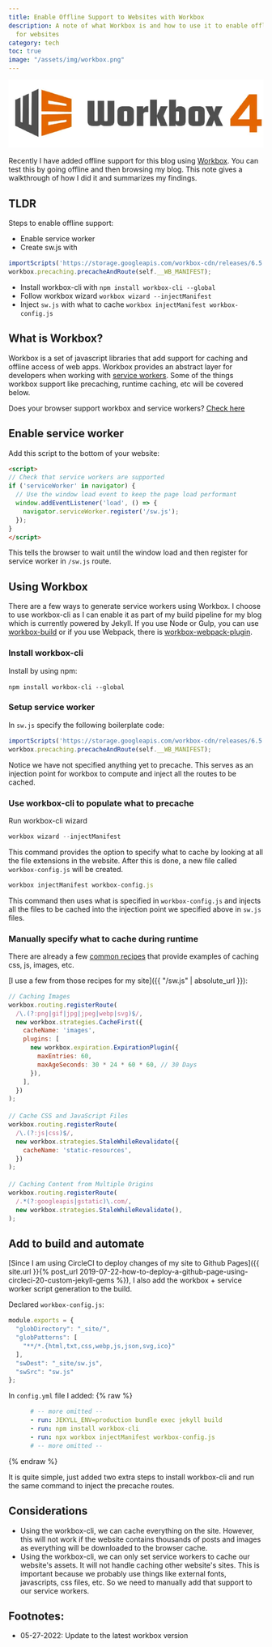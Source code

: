 ```yaml
---
title: Enable Offline Support to Websites with Workbox
description: A note of what Workbox is and how to use it to enable offline access
  for websites
category: tech
toc: true
image: "/assets/img/workbox.png"
---
```


![Workbox](/assets/img/workbox.png)

Recently I have added offline support for this blog using [Workbox](https://developers.google.com/web/tools/workbox/). You can test this by going offline and then browsing my blog. This note gives a walkthrough of how I did it and summarizes my findings.
<!--more-->

## TLDR
Steps to enable offline support:
* Enable service worker
* Create sw.js with
```javascript
importScripts('https://storage.googleapis.com/workbox-cdn/releases/6.5.3/workbox-sw.js');
workbox.precaching.precacheAndRoute(self.__WB_MANIFEST);
```
* Install workbox-cli with `npm install workbox-cli --global`
* Follow workbox wizard `workbox wizard --injectManifest`
* Inject `sw.js` with what to cache `workbox injectManifest workbox-config.js`

## What is Workbox?
Workbox is a set of javascript libraries that add support for caching and offline access of web apps. Workbox provides an abstract layer for developers when working with [service workers](https://developers.google.com/web/fundamentals/primers/service-workers/). Some of the things workbox support like precaching, runtime caching, etc will be covered below.

Does your browser support workbox and service workers? [Check here](https://love2dev.com/blog/what-browsers-support-service-workers/)

## Enable service worker
Add this script to the bottom of your website:
```html
<script>
// Check that service workers are supported
if ('serviceWorker' in navigator) {
  // Use the window load event to keep the page load performant
  window.addEventListener('load', () => {
    navigator.serviceWorker.register('/sw.js');
  });
}
</script>
```
This tells the browser to wait until the window load and then register for service worker  in `/sw.js` route.

## Using Workbox
There are a few ways to generate service workers using Workbox. I choose to use workbox-cli as I can enable it as part of my build pipeline for my blog which is currently powered by Jekyll. If you use Node or Gulp, you can use [workbox-build](https://developers.google.com/web/tools/workbox/guides/precache-files/workbox-build) or if you use Webpack, there is [workbox-webpack-plugin](https://developers.google.com/web/tools/workbox/guides/precache-files/webpack).

### Install workbox-cli
Install by using npm:

`npm install workbox-cli --global`

### Setup service worker
In `sw.js` specify the following boilerplate code:
```javascript
importScripts('https://storage.googleapis.com/workbox-cdn/releases/6.5.3/workbox-sw.js');
workbox.precaching.precacheAndRoute(self.__WB_MANIFEST);
```
Notice we have not specified anything yet to precache. This serves as an injection point for workbox to compute and inject all the routes to be cached. 

### Use workbox-cli to populate what to precache
Run workbox-cli wizard

```javascript
workbox wizard --injectManifest
```
This command provides the option to specify what to cache by looking at all the file extensions in the website. After this is done, a new file called `workbox-config.js` will be created.

```javascript
workbox injectManifest workbox-config.js
```
This command then uses what is specified in `workbox-config.js` and injects all the files to be cached into the injection point we specified above in `sw.js` files.

### Manually specify what to cache during runtime
There are already a few [common recipes](https://developers.google.com/web/tools/workbox/guides/common-recipes) that provide examples of caching css, js, images, etc.

[I use a few from those recipes for my site]({{ "/sw.js" | absolute_url }}):
```javascript
// Caching Images
workbox.routing.registerRoute(
  /\.(?:png|gif|jpg|jpeg|webp|svg)$/,
  new workbox.strategies.CacheFirst({
    cacheName: 'images',
    plugins: [
      new workbox.expiration.ExpirationPlugin({
        maxEntries: 60,
        maxAgeSeconds: 30 * 24 * 60 * 60, // 30 Days
      }),
    ],
  })
);

// Cache CSS and JavaScript Files
workbox.routing.registerRoute(
  /\.(?:js|css)$/,
  new workbox.strategies.StaleWhileRevalidate({
    cacheName: 'static-resources',
  })
);

// Caching Content from Multiple Origins
workbox.routing.registerRoute(
  /.*(?:googleapis|gstatic)\.com/,
  new workbox.strategies.StaleWhileRevalidate(),
);
```

## Add to build and automate
[Since I am using CircleCI to deploy changes of my site to Github Pages]({{ site.url }}{% post_url 2019-07-22-how-to-deploy-a-github-page-using-circleci-20-custom-jekyll-gems %}), I also add the workbox + service worker script generation to the build. 

Declared `workbox-config.js`:
```javascript
module.exports = {
  "globDirectory": "_site/",
  "globPatterns": [
    "**/*.{html,txt,css,webp,js,json,svg,ico}"
  ],
  "swDest": "_site/sw.js",
  "swSrc": "sw.js"
};
```


In `config.yml` file I added:
{% raw %}
```yaml
      # -- more omitted --
      - run: JEKYLL_ENV=production bundle exec jekyll build
      - run: npm install workbox-cli
      - run: npx workbox injectManifest workbox-config.js
      # -- more omitted --
```
{% endraw %}

It is quite simple, just added two extra steps to install workbox-cli and run the same command to inject the precache routes.

## Considerations
* Using the workbox-cli, we can cache everything on the site. However, this will not work if the website contains thousands of posts and images as everything will be downloaded to the browser cache.
* Using the workbox-cli, we can only set service workers to cache our website's assets. It will not handle caching other website's sites. This is important because we probably use things like external fonts, javascripts, css files, etc. So we need to manually add that support to our service workers.

## Footnotes:
* 05-27-2022: Update to the latest workbox version

